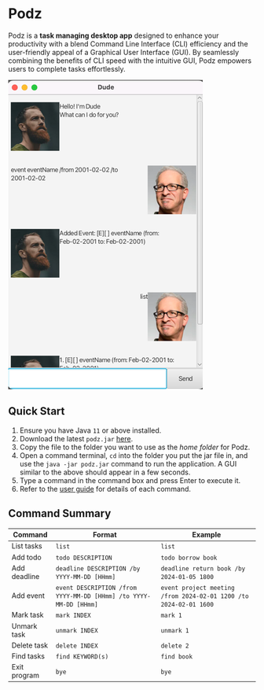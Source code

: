 # Podz

Podz is a **task managing desktop app** designed to enhance your productivity with a blend Command Line Interface (CLI) efficiency and the user-friendly appeal of a Graphical User Interface (GUI). By seamlessly combining the benefits of CLI speed with the intuitive GUI, Podz empowers users to complete tasks effortlessly.

![Podz GUI](docs/Ui.png "Podz GUI")

## Quick Start

1. Ensure you have Java `11` or above installed.
2. Download the latest `podz.jar` [here](https://github.com/raysonchia/ip/releases).
3. Copy the file to the folder you want to use as the *home folder* for Podz.
4. Open a command terminal, `cd` into the folder you put the jar file in, and use the `java -jar podz.jar` command to run the application.
A GUI similar to the above should appear in a few seconds.
1. Type a command in the command box and press Enter to execute it. 
2. Refer to the [user guide](docs/README.md) for details of each command.

## Command Summary

| Command | Format | Example |
|---------|--------|---------|
| List tasks | `list` | `list` |
| Add todo | `todo DESCRIPTION` | `todo borrow book` |
| Add deadline | `deadline DESCRIPTION /by YYYY-MM-DD [HHmm]`  | `deadline return book /by 2024-01-05 1800` |
| Add event | `event DESCRIPTION /from YYYY-MM-DD [HHmm] /to YYYY-MM-DD [HHmm]` | `event project meeting /from 2024-02-01 1200 /to 2024-02-01 1600` |
| Mark task | `mark INDEX` | `mark 1` |
| Unmark task | `unmark INDEX` | `unmark 1` |
| Delete task | `delete INDEX` | `delete 2` |
| Find tasks | `find KEYWORD(s)` | `find book` |
| Exit program | `bye` | `bye` |

